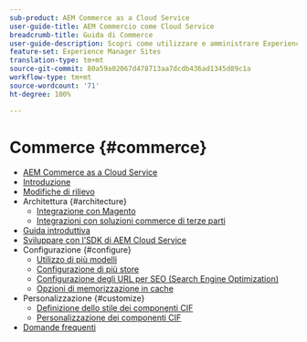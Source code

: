 ```yaml
---
sub-product: AEM Commerce as a Cloud Service
user-guide-title: AEM Commercio come Cloud Service
breadcrumb-title: Guida di Commerce
user-guide-description: Scopri come utilizzare e amministrare Experience Manager Commerce as a Cloud Service.
feature-set: Experience Manager Sites
translation-type: tm+mt
source-git-commit: 80a59a02067d478713aa7dcdb436ad1345d89c1a
workflow-type: tm+mt
source-wordcount: '71'
ht-degree: 100%

---
```



# Commerce {#commerce}

+ [AEM Commerce as a Cloud Service](/help/commerce-cloud/home.md)
+ [Introduzione](overview.md)
+ [Modifiche di rilievo](changes.md)
+ Architettura {#architecture}
   + [Integrazione con Magento](architecture/magento.md)
   + [Integrazioni con soluzioni commerce di terze parti ](architecture/third-party.md)
+ [Guida introduttiva](getting-started.md)
+ [Sviluppare con l’SDK di AEM Cloud Service](develop.md)
+ Configurazione {#configure}
   + [Utilizzo di più modelli](configuring/multi-template-usage.md)
   + [Configurazione di più store](configuring/multi-store-setup.md)
   + [Configurazione degli URL per SEO (Search Engine Optimization)](configuring/advanced-url-configuration.md)
   + [Opzioni di memorizzazione in cache](configuring/caching.md)
+ Personalizzazione {#customize}
   + [Definizione dello stile dei componenti CIF](customizing/style-cif-component.md)
   + [Personalizzazione dei componenti CIF](customizing/customize-cif-components.md)
+ [Domande frequenti](faq.md)
